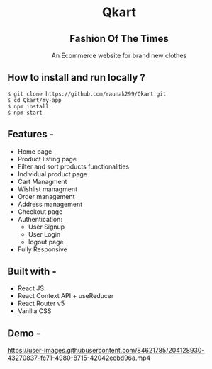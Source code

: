 <div align="center">

# Qkart

## Fashion Of The Times

An Ecommerce website for brand new clothes

</div>

## **How to install and run locally ?**

```
$ git clone https://github.com/raunak299/Qkart.git
$ cd Qkart/my-app
$ npm install
$ npm start
```

## **Features -**

- Home page
- Product listing page
- Filter and sort products functionalities
- Individual product page
- Cart Managment
- Wishlist managment
- Order management
- Address management
- Checkout page
- Authentication:
  - User Signup
  - User Login
  - logout page
- Fully Responsive

## **Built with -**

- React JS
- React Context API + useReducer
- React Router v5
- Vanilla CSS

## **Demo -**

https://user-images.githubusercontent.com/84621785/204128930-43270837-fc71-4980-8715-42042eebd96a.mp4
